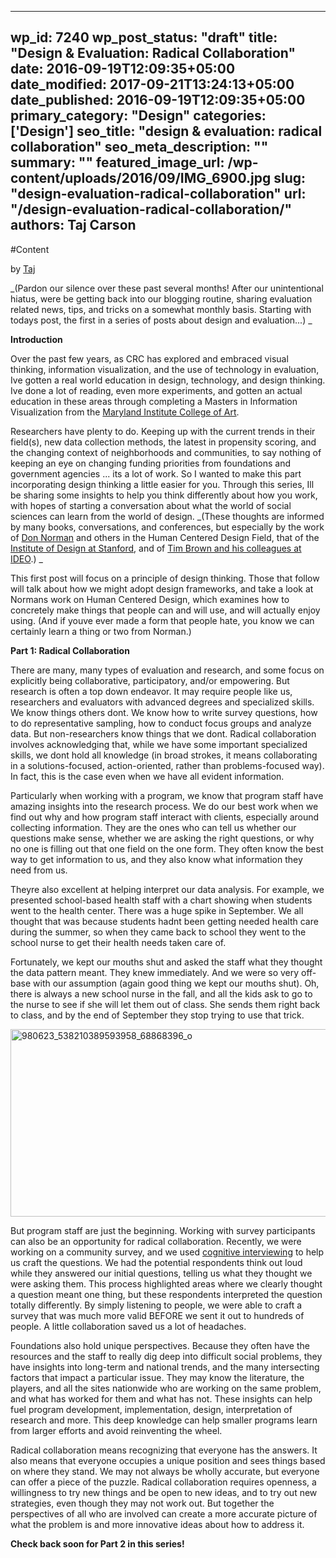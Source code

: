 
---
wp_id: 7240
wp_post_status: "draft" 
title: "Design & Evaluation: Radical Collaboration"
date: 2016-09-19T12:09:35+05:00
date_modified: 2017-09-21T13:24:13+05:00
date_published: 2016-09-19T12:09:35+05:00
primary_category: "Design"
categories: ['Design'] 
seo_title: "design & evaluation: radical collaboration"
seo_meta_description: ""
summary: "" 
featured_image_url: /wp-content/uploads/2016/09/IMG_6900.jpg
slug: "design-evaluation-radical-collaboration"
url: "/design-evaluation-radical-collaboration/"
authors: Taj Carson
---

#Content

by [Taj](https://www.inciter.io/who/crc-data-nerds/taj/)

_(Pardon our silence over these past several months! After our unintentional hiatus, were be getting back into our blogging routine, sharing evaluation related news, tips, and tricks on a somewhat monthly basis. Starting with todays post, the first in a series of posts about design and evaluation...) _

**Introduction**

Over the past few years, as CRC has explored and embraced visual thinking, information visualization, and the use of technology in evaluation, Ive gotten a real world education in design, technology, and design thinking. Ive done a lot of reading, even more experiments, and gotten an actual education in these areas through completing a Masters in Information Visualization from the [Maryland Institute College of Art](https://www.mica.edu).

Researchers have plenty to do. Keeping up with the current trends in their field(s), new data collection methods, the latest in propensity scoring, and the changing context of neighborhoods and communities, to say nothing of keeping an eye on changing funding priorities from foundations and government agencies ... its a lot of work. So I wanted to make this part  incorporating design thinking  a little easier for you. Through this series, Ill be sharing some insights to help you think differently about how you work, with hopes of starting a conversation about what the world of social sciences can learn from the world of design. _(These thoughts are informed by many books, conversations, and conferences, but especially by the work of [Don Norman](http://www.jnd.org) and others in the Human Centered Design Field, that of the [Institute of Design at Stanford](http://dschool.stanford.edu), and of [Tim Brown and his colleagues at IDEO](https://www.ideo.com/by-ideo/change-by-design).)  _

This first post will focus on a principle of design thinking. Those that follow will talk about how we might adopt design frameworks, and take a look at Normans work on Human Centered Design, which examines how to concretely make things that people can and will use, and will actually enjoy using. (And if youve ever made a form that people hate, you know we can certainly learn a thing or two from Norman.)

**Part 1: Radical Collaboration**

There are many, many types of evaluation and research, and some focus on explicitly being collaborative, participatory, and/or empowering. But research is often a top down endeavor. It may require people like us, researchers and evaluators with advanced degrees and specialized skills. We know things others dont. We know how to write survey questions, how to do representative sampling, how to conduct focus groups and analyze data. But non-researchers know things that we dont. Radical collaboration involves acknowledging that, while we have some important specialized skills, we dont hold all knowledge (in broad strokes, it means collaborating in a solutions-focused, action-oriented, rather than problems-focused way). In fact, this is the case even when we have all evident information.

Particularly when working with a program, we know that program staff have amazing insights into the research process. We do our best work when we find out why and how program staff interact with clients, especially around collecting information. They are the ones who can tell us whether our questions make sense, whether we are asking the right questions, or why no one is filling out that one field on the one form. They often know the best way to get information to us, and they also know what information they need from us.

Theyre also excellent at helping interpret our data analysis. For example, we presented school-based health staff with a chart showing when students went to the health center. There was a huge spike in September. We all thought that was because students hadnt been getting needed health care during the summer, so when they came back to school they went to the school nurse to get their health needs taken care of.

Fortunately, we kept our mouths shut and asked the staff what they thought the data pattern meant. They knew immediately. And we were so very off-base with our assumption (again  good thing we kept our mouths shut). Oh, there is always a new school nurse in the fall, and all the kids ask to go to the nurse to see if she will let them out of class. She sends them right back to class, and by the end of September they stop trying to use that trick.

<img alt="980623_538210389593958_68868396_o" class="alignright size-medium wp-image-7244" height="300" src="https://www.inciter.io/wp-content/uploads/2016/09/980623_538210389593958_68868396_o-533x300.jpg" width="533"/>

But program staff are just the beginning. Working with survey participants can also be an opportunity for radical collaboration. Recently, we were working on a community survey, and we used [cognitive interviewing](http://www.simplypsychology.org/cognitive-interview.html) to help us craft the questions. We had the potential respondents think out loud while they answered our initial questions, telling us what they thought we were asking them. This process highlighted areas where we clearly thought a question meant one thing, but these respondents interpreted the question totally differently. By simply listening to people, we were able to craft a survey that was much more valid BEFORE we sent it out to hundreds of people. A little collaboration saved us a lot of headaches.

Foundations also hold unique perspectives. Because they often have the resources and the staff to really dig deep into difficult social problems, they have insights into long-term and national trends, and the many intersecting factors that impact a particular issue. They may know the literature, the players, and all the sites nationwide who are working on the same problem, and what has worked for them and what has not. These insights can help fuel program development, implementation, design, interpretation of research and more. This deep knowledge can help smaller programs learn from larger efforts and avoid reinventing the wheel.

Radical collaboration means recognizing that everyone has the answers. It also means that everyone occupies a unique position and sees things based on where they stand. We may not always be wholly accurate, but everyone can offer a piece of the puzzle. Radical collaboration requires openness, a willingness to try new things and be open to new ideas, and to try out new strategies, even though they may not work out. But together the perspectives of all who are involved can create a more accurate picture of what the problem is and more innovative ideas about how to address it.

**Check back soon for Part 2 in this series!**

